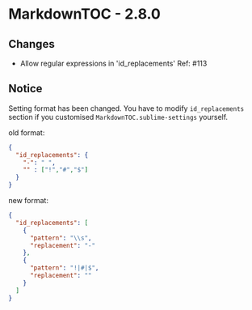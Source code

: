 # MarkdownTOC - 2.8.0

## Changes

- Allow regular expressions in 'id_replacements' Ref: #113

## Notice

Setting format has been changed.
You have to modify `id_replacements` section if you customised `MarkdownTOC.sublime-settings` yourself.

old format:

```json
{
  "id_replacements": {
    "-": " ",
    "" : ["!","#","$"]
  }
}
```

new format:

```json
{
  "id_replacements": [
    {
      "pattern": "\\s",
      "replacement": "-"
    },
    {
      "pattern": "!|#|$",
      "replacement": ""
    }
  ]
}
```